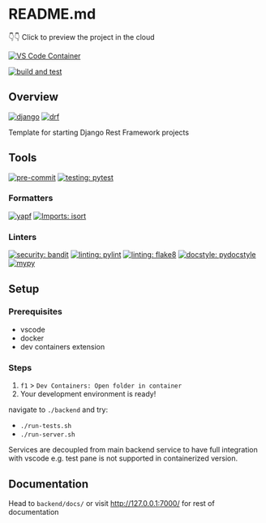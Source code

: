 # README.md

👇👇 Click to preview the project in the cloud

[![VS Code Container](https://img.shields.io/static/v1?label=VS+Code&message=Container&logo=visualstudiocode&color=007ACC&logoColor=007ACC&labelColor=2C2C32)](https://open.vscode.dev/konradzagozda/django-REST-starter)

[![build and test](https://github.com/konradzagozda/django-REST-starter/actions/workflows/test.yml/badge.svg)](https://github.com/konradzagozda/django-REST-starter/actions)

## Overview

[![django](https://img.shields.io/badge/framework-Django-blue)](https://www.djangoproject.com/)
[![drf](https://img.shields.io/badge/framework-Django%20REST%20Framework-blue)](https://www.django-rest-framework.org/)

Template for starting Django Rest Framework projects

## Tools

[![pre-commit](https://img.shields.io/badge/pre--commit-enabled-blue?logo=pre-commit&logoColor=white)](https://github.com/pre-commit/pre-commit)
[![testing: pytest](https://img.shields.io/badge/testing-pytest-blue)](https://github.com/pytest-dev/pytest)

### Formatters

[![yapf](https://img.shields.io/badge/python-yapf-green)](https://github.com/google/yapf)
[![Imports: isort](https://img.shields.io/badge/%20imports-isort-%231674b1?style=flat&labelColor=ef8336)](https://pycqa.github.io/isort/)

### Linters

[![security: bandit](https://img.shields.io/badge/security-bandit-yellow.svg)](https://github.com/PyCQA/bandit)
[![linting: pylint](https://img.shields.io/badge/linting-pylint-yellowgreen)](https://github.com/pylint-dev/pylint)
[![linting: flake8](https://img.shields.io/badge/linting-flake8-blue)](https://flake8.pycqa.org/)
[![docstyle: pydocstyle](https://img.shields.io/badge/docstyle-pydocstyle-blue)](https://github.com/PyCQA/pydocstyle)
[![mypy](https://img.shields.io/badge/mypy-checked-blue)](https://mypy.readthedocs.io/)

## Setup

### Prerequisites

- vscode
- docker
- dev containers extension

### Steps

1. `f1` > `Dev Containers: Open folder in container`
2. Your development environment is ready!

navigate to `./backend` and try:

- `./run-tests.sh`
- `./run-server.sh`

Services are decoupled from main backend service to have full integration with vscode e.g. test pane is not supported in containerized version.

## Documentation

Head to `backend/docs/` or visit <http://127.0.0.1:7000/> for rest of documentation
